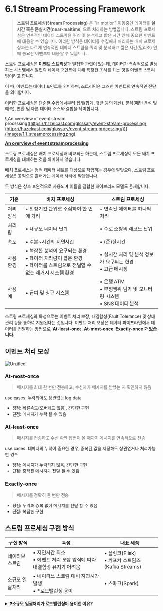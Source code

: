 # 6.1 Stream Processing Framework

> **스트림 프로세싱(Stream Processing)** 은 "in motion" 이동중인 데이터를 **실시간 혹은 준실시간(near-realtime)** 으로 처리하는 방법입니다. 스트림 프로세싱은 연속적인 데이터 스트림을 쿼리 및 분석하고 짧은 시간 안에 중요한 이벤트에 대응할 수 있습니다. 이러한 방식은 데이터를 수집해서 처리하는 배치 프로세싱과는 다르게 연속적인 데이터 스트림을 쿼리 및 분석하고 짧은 시간(밀리초) 안에 중요한 이벤트에 대응할 수 있습니다.

스트림 프로세싱은 **이벤트 스트리밍**과 밀접한 관련이 있는데, 데이터가 연속적으로 발생하는 시스템에서 일련의 데이터 포인트에 대해 특정한 조치를 하는 것을 이벤트 스트리밍이라고 합니다.

이 때, 이벤트는 데이터 포인트를 의미하며, 스트리밍은 그러한 이벤트의 연속적인 전달을 의미합니다.

이러한 프로세싱은 단순한 수집에서부터 집계(합계, 평균 등의 계산), 분석(패턴 분석 및 예측), 변환 및 다른 데이터 소스와 결합을 의미합니다.

![An overview of event stream processing([https://hazelcast.com/glossary/event-stream-processing/](https://hazelcast.com/glossary/event-stream-processing/))](images/1.1_streamprocessing.png)

**[An overview of event stream processing](https://hazelcast.com/glossary/event-stream-processing/)**

스트림 프로세싱은 배치 프로세싱과 비교되곤 하는데, 스트림 프로세싱이 모든 배치 프로세싱을 대체하는 것을 의미하지 않습니다.

배치 프로세스는 정적 데이터 세트를 대상으로 작업하는 경우에 알맞으며, 스트림 프로세싱은 동적으로 흘러가는 데이터 처리에 적합합니다.

두 방식은 상호 보완적으로 사용되며 이들을 결합한 하이브리드 모델도 존재합니다. 

| 기준 | 배치 프로세싱 | 스트림 프로세싱 |
|---|---|---|
| 처리 방식 | • 일정기간 단위로 수집하여 한 번에 처리 | • 연속된 데이터를 하나씩 처리 |
| 처리량 | • 대규모 데이터 단위 | • 주로 소량의 레코드 단위 |
| 속도 | • 수분~시간의 지연시간 | • (준)실시간 |
| 사용환경 | • 복잡한 분석이 요구되는 환경 <br>• 데이터 처리량이 많은 환경 <br>• 데이터를 스트림으로 전달할 수 없는 레거시 시스템 환경 | • 실시간 처리 및 분석 정보가 요구되는 환경 <br>• 고급 메시징 |
| 사용 예 | • 급여 및 청구 시스템 | • 은행 ATM <br>• 부정행위 탐지 및 모니터링 시스템 <br>• SNS 데이터 분석 |

스트림 프로세싱의 특성으로는 이벤트 처리 보장, 내결함성(Fault Tolerance) 및 상태 관리 등을 통하여 지원된다는 것입니다. 이벤트 처리 보장은 데이터 파이프라인에서 데이터를 전달하는 방법으로, **At-least-once**, **At-most-once**, **Exactly-once 가 있습니다.**


## 이벤트 처리 보장

![Untitled](images/1.2_eventprocessing.png)

### At-most-once

> 메시지를 최대 한 번만 전송하고, 수신자가 메시지를 받았는 지 확인하지 않음

use cases: 누락되어도 상관없는 log data

- 장점: 빠른속도(오버헤드 없음), 간단한 구현
- 단점: 메시지가 누락 될 수 있음

### At-least-once

> 메시지를 전송하고 수신 확인 답변이 올 때까지 메시지를 연속적으로 전송

use cases: 데이터의 누락이 중요한 경우, 중복된 값을 저장해도 상관없거나 처리가능한 경우

- 장점: 메시지가 누락되지 않음, 간단한 구현
- 단점: 중복된 메시지가 전달 될 수 있음

### Exactly-once

> 메시지를 정확히 한 번만 전송
> 
- 장점: 누락과 중복 없이 메시지를 전달 할 수 있음
- 단점: 복잡한 구현

## 스트림 프로세싱 구현 방식

| 구현 방식 | 특성 | 대표 제품 |
|---|---|---|
| 네이티브 스트림 | • 지연시간 최소 <br>• 이벤트 처리 보장 방식에 따라 내결함성 유지가 어려움 | • 플링크(Flink) <br>• 카프카 스트림즈(Kafka Streams) |
| 소규모 일괄처리 | • 네이티브 스트림 대비 지연시간 발생 <br>• *로드밸런싱 용이 | • 스파크(Spark) |


<details>
<summary><b>❓소규모 일괄처리가 로드밸런싱이 용이한 이유?</b></summary>
native stream은 데이터 스트림을 받는 즉시 처리 후 저장하는 반면, micro batching은 처리할 수 있는 단위로 묶어서 보내기 때문에 로드밸런싱이 용이하다고 합니다.

[[참고사이트](https://www.databricks.com/blog/2015/07/30/diving-into-apache-spark-streamings-execution-model.html)]
링크된 사이트의 그림을 보면 이해에 도움이 될 수 있습니다.
</details>


<script src="https://utteranc.es/client.js"
        repo="ehddnr301/data-engineering-for-everybody"
        issue-term="pathname"
        label="comments"
        theme="preferred-color-scheme"
        crossorigin="anonymous"
        async>
</script>